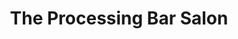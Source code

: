 ---
title: "The Processing Bar Salon"
url: /meridian/the-processing-bar-salon/
shop: hairdresser
---